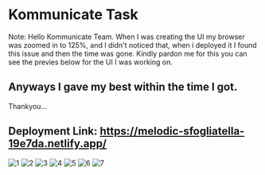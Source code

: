 # Kommunicate Task

Note: Hello Kommunicate Team. When I was creating the UI my browser was zoomed in to 125%, and I didn't noticed that, when i deployed it I found this issue and then the time was gone. Kindly pardon me for this you can see the previes below for the UI I was working on. 
## Anyways I gave my best within the time I got.
Thankyou...

## Deployment Link: https://melodic-sfogliatella-19e7da.netlify.app/

![1](https://github.com/shubhamdhiman/Kommunicate/assets/18380165/6f8eaf1f-5083-42a9-843f-633715775d0a)
![2](https://github.com/shubhamdhiman/Kommunicate/assets/18380165/d5435bc6-730a-4c43-864d-6cc18d32b35c)
![3](https://github.com/shubhamdhiman/Kommunicate/assets/18380165/fc63a0b7-8263-4f79-bfe3-29a48c9103ce)
![4](https://github.com/shubhamdhiman/Kommunicate/assets/18380165/a54b9527-5ade-41c2-861c-1888aba1f5c8)
![5](https://github.com/shubhamdhiman/Kommunicate/assets/18380165/7139a3bf-2cdc-4582-b42b-b3f71b4ceba9)
![6](https://github.com/shubhamdhiman/Kommunicate/assets/18380165/70559ba4-de54-4afe-8d76-faee9aa55ef7)
![7](https://github.com/shubhamdhiman/Kommunicate/assets/18380165/9212667c-3f10-4518-a32b-c6870c3905df)

